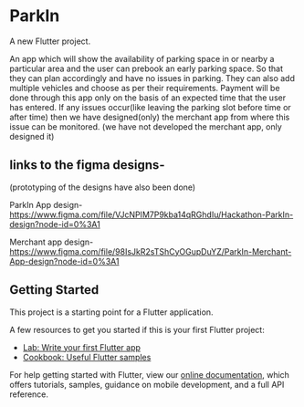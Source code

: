# ParkIn
A new Flutter project.

An app which will show the availability of parking space in or nearby a particular area and the user can prebook an early parking space. So that they can plan accordingly and have no issues in parking. They can also add multiple vehicles and choose as per their requirements. Payment will be done through this app only on the basis of an expected time that the user has entered. If any issues occur(like leaving the parking slot before time or after time) then we have designed(only) the merchant app from where this issue can be monitored. (we have not developed the merchant app, only designed it)

## links to the figma designs- 
(prototyping of the designs have also been done)

ParkIn App design- https://www.figma.com/file/VJcNPIM7P9kba14qRGhdIu/Hackathon-ParkIn-design?node-id=0%3A1

Merchant app design- https://www.figma.com/file/98IsJkR2sTShCyOGupDuYZ/ParkIn-Merchant-App-design?node-id=0%3A1

## Getting Started

This project is a starting point for a Flutter application.

A few resources to get you started if this is your first Flutter project:

- [Lab: Write your first Flutter app](https://flutter.dev/docs/get-started/codelab)
- [Cookbook: Useful Flutter samples](https://flutter.dev/docs/cookbook)

For help getting started with Flutter, view our
[online documentation](https://flutter.dev/docs), which offers tutorials,
samples, guidance on mobile development, and a full API reference.
